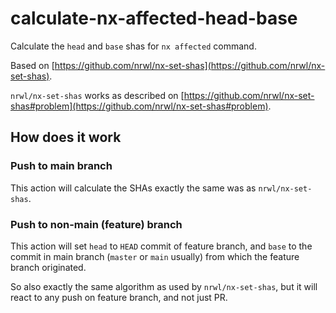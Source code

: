 # calculate-nx-affected-head-base

Calculate the `head` and `base` shas for `nx affected` command.

Based on [https://github.com/nrwl/nx-set-shas](https://github.com/nrwl/nx-set-shas).

`nrwl/nx-set-shas` works as described on [https://github.com/nrwl/nx-set-shas#problem](https://github.com/nrwl/nx-set-shas#problem).

## How does it work

### Push to main branch

This action will calculate the SHAs exactly the same was as `nrwl/nx-set-shas`.

### Push to non-main (feature) branch

This action will set `head` to `HEAD` commit of feature branch,
and `base` to the commit in main branch (`master` or `main` usually)
from which the feature branch originated.

So also exactly the same algorithm as used by `nrwl/nx-set-shas`, but it will
react to any push on feature branch, and not just PR.

